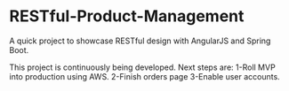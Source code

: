 # RESTful-Product-Management
A quick project to showcase RESTful design with AngularJS and Spring Boot.

This project is continuously being developed. Next steps are:
1-Roll MVP into production using AWS. 
2-Finish orders page
3-Enable user accounts. 
